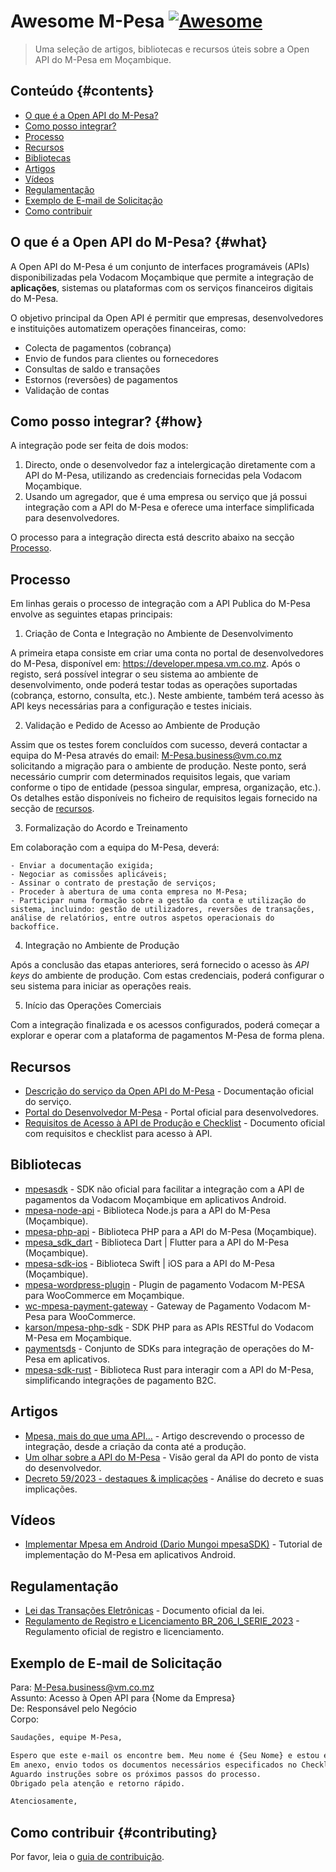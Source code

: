 # Awesome M-Pesa [![Awesome](https://awesome.re/badge-flat.svg)](https://awesome.re)

> Uma seleção de artigos, bibliotecas e recursos úteis sobre a Open API do M-Pesa em Moçambique.

## Conteúdo {#contents}

- [O que é a Open API do M-Pesa?](#what)
- [Como posso integrar?](#how)
- [Processo](#processo)
- [Recursos](#recursos)
- [Bibliotecas](#bibliotecas)
- [Artigos](#artigos)
- [Vídeos](#vídeos)
- [Regulamentação](#regulamentação)
- [Exemplo de E-mail de Solicitação](#exemplo-de-e-mail-de-solicitação)
- [Como contribuir](#contributing)

## O que é a Open API do M-Pesa? {#what}

A Open API do M-Pesa é um conjunto de interfaces programáveis (APIs)
disponibilizadas pela Vodacom Moçambique que permite a integração de **aplicações**,
sistemas ou plataformas com os serviços financeiros digitais do M-Pesa.

O objetivo principal da Open API é permitir que empresas, desenvolvedores e instituições automatizem operações financeiras, como:

- Colecta de pagamentos (cobrança)
- Envio de fundos para clientes ou fornecedores
- Consultas de saldo e transações
- Estornos (reversões) de pagamentos
- Validação de contas

## Como posso integrar? {#how}

A integração pode ser feita de dois modos:

1. Directo, onde o desenvolvedor faz a intelergicação diretamente com a API do M-Pesa, utilizando as credenciais fornecidas pela Vodacom Moçambique.
2. Usando um agregador, que é uma empresa ou serviço que já possui integração com a API do M-Pesa e oferece uma interface simplificada para desenvolvedores.

O processo para a integração directa está descrito abaixo na secção [Processo](#processo).

## Processo

Em linhas gerais o processo de integração com a API Publica do M-Pesa envolve as seguintes etapas principais:

1. Criação de Conta e Integração no Ambiente de Desenvolvimento

  A primeira etapa consiste em criar uma conta no portal de desenvolvedores do M-Pesa, disponível em: https://developer.mpesa.vm.co.mz.
  Após o registo, será possível integrar o seu sistema ao ambiente de desenvolvimento, onde poderá testar todas as operações suportadas (cobrança, estorno, consulta, etc.).
  Neste ambiente, também terá acesso às API keys necessárias para a configuração e testes iniciais.

2. Validação e Pedido de Acesso ao Ambiente de Produção

  Assim que os testes forem concluídos com sucesso, deverá contactar a equipa do M-Pesa através do email: M-Pesa.business@vm.co.mz solicitando a migração para o ambiente de produção.
  Neste ponto, será necessário cumprir com determinados requisitos legais, que variam conforme o tipo de entidade (pessoa singular, empresa, organização, etc.).
  Os detalhes estão disponíveis no ficheiro de requisitos legais fornecido na secção de [recursos](#recursos).

3. Formalização do Acordo e Treinamento

  Em colaboração com a equipa do M-Pesa, deverá:

    - Enviar a documentação exigida;
    - Negociar as comissões aplicáveis;
    - Assinar o contrato de prestação de serviços;
    - Proceder à abertura de uma conta empresa no M-Pesa;
    - Participar numa formação sobre a gestão da conta e utilização do sistema, incluindo: gestão de utilizadores, reversões de transações, análise de relatórios, entre outros aspetos operacionais do backoffice.

4. Integração no Ambiente de Produção

Após a conclusão das etapas anteriores, será fornecido o acesso às *API keys* do ambiente de produção. Com estas credenciais, poderá configurar o seu sistema para iniciar as operações reais.

5. Início das Operações Comerciais

Com a integração finalizada e os acessos configurados, poderá começar a explorar e operar com a plataforma de pagamentos M-Pesa de forma plena.

## Recursos

- [Descrição do serviço da Open API do M-Pesa](https://www.vm.co.mz/m-pesa/artigo/api-aberta-do-m-pesa) - Documentação oficial do serviço.
- [Portal do Desenvolvedor M-Pesa](https://developer.mpesa.vm.co.mz/) - Portal oficial para desenvolvedores.
- [Requisitos de Acesso à API de Produção e Checklist](https://github.com/PauloPhagula/awesome-mpesa/files/13706274/Checklist.para.Pessoas.Colectivas.-.Versao.1.7.-.2022.pdf) - Documento oficial com requisitos e checklist para acesso à API.

## Bibliotecas

- [mpesasdk](https://github.com/realdm/mpesasdk) - SDK não oficial para facilitar a integração com a API de pagamentos da Vodacom Moçambique em aplicativos Android.
- [mpesa-node-api](https://github.com/thatfiredev/mpesa-node-api) - Biblioteca Node.js para a API do M-Pesa (Moçambique).
- [mpesa-php-api](https://github.com/abdulmueid/mpesa-php-api) - Biblioteca PHP para a API do M-Pesa (Moçambique).
- [mpesa_sdk_dart](https://github.com/realrgt/mpesa_sdk_dart) - Biblioteca Dart | Flutter para a API do M-Pesa (Moçambique).
- [mpesa-sdk-ios](https://github.com/AlgyJr/MpesaSDK.git) - Biblioteca Swift | iOS para a API do M-Pesa (Moçambique).
- [mpesa-wordpress-plugin](https://github.com/herquiloidehele/mpesa-wordpress-plugin) - Plugin de pagamento Vodacom M-PESA para WooCommerce em Moçambique.
- [wc-mpesa-payment-gateway](https://github.com/turbohost/wc-mpesa-payment-gateway) - Gateway de Pagamento Vodacom M-Pesa para WooCommerce.
- [karson/mpesa-php-sdk](https://github.com/karson/mpesa-php-sdk) - SDK PHP para as APIs RESTful do Vodacom M-Pesa em Moçambique.
- [paymentsds](https://github.com/paymentsds) - Conjunto de SDKs para integração de operações do M-Pesa em aplicativos.
- [mpesa-sdk-rust](https://github.com/GraHms/mpesa-rust-sdk) - Biblioteca Rust para interagir com a API do M-Pesa, simplificando integrações de pagamento B2C.

## Artigos

- [Mpesa, mais do que uma API…](https://medium.com/android-dev-moz/mpesa-mais-do-que-uma-api-bc2ead953cc2) - Artigo descrevendo o processo de integração, desde a criação da conta até a produção.
- [Um olhar sobre a API do M-Pesa](https://medium.com/android-dev-moz/um-olhar-sobre-a-api-do-m-pesa-688fd6abe351) - Visão geral da API do ponto de vista do desenvolvedor.
- [Decreto 59/2023 - destaques & implicações](https://www.linkedin.com/pulse/decreto-592023-destaques-implica%2525C3%2525A7%2525C3%2525B5es-m%2525C3%2525A1rio-j%2525C3%2525BAnior-snpzf%3FtrackingId=tVAdOsDNxQFQ8YzQMotn4w%253D%253D/?trackingId=tVAdOsDNxQFQ8YzQMotn4w%3D%3D) - Análise do decreto e suas implicações.

## Vídeos

- [Implementar Mpesa em Android (Dario Mungoi mpesaSDK)](https://www.youtube.com/watch?v=RtY67lsb5TY) - Tutorial de implementação do M-Pesa em aplicativos Android.

## Regulamentação

- [Lei das Transações Eletrônicas](https://github.com/PauloPhagula/awesome-mpesa/files/12642436/Lei-das-Transaccoes-eletronicas.pdf) - Documento oficial da lei.
- [Regulamento de Registro e Licenciamento BR_206_I_SERIE_2023](https://github.com/PauloPhagula/awesome-mpesa/files/14340618/Regulamento.de.Registo.e.Licenciamento.BR_206_I_SERIE_2023.pdf) - Regulamento oficial de registro e licenciamento.

## Exemplo de E-mail de Solicitação

Para: M-Pesa.business@vm.co.mz  
Assunto: Acesso à Open API para {Nome da Empresa}  
De: Responsável pelo Negócio  
Corpo:

```txt
Saudações, equipe M-Pesa,

Espero que este e-mail os encontre bem. Meu nome é {Seu Nome} e estou entrando em contato como responsável pelo negócio para solicitar formalmente o acesso à Open API.
Em anexo, envio todos os documentos necessários especificados no Checklist fornecido. Certifiquei-me de incluir todas as informações exigidas para sua análise.
Aguardo instruções sobre os próximos passos do processo.
Obrigado pela atenção e retorno rápido.

Atenciosamente,
```

## Como contribuir {#contributing}

Por favor, leia o [guia de contribuição](contributing.md).
